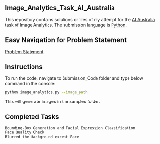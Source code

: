 ## Image_Analytics_Task_AI_Australia
This repository contains solutions or files of my attempt for the [AI Australia](https://aiaustralia.org/) task of Image Analytics. The submission language is [Python](https://www.python.org/).  

## Easy Navigation for Problem Statement  
[Problem Statement](https://github.com/Vanditg/Image_Analytics_Task_AI_Australia/blob/master/Problem_Statement/Digital%20Business%20Analyst%20Team%20Candidates%20%E2%80%93%20AI%20Careers.pdf)  

## Instructions  
To run the code, navigate to Submission_Code folder and type below command in the console:  
```bash
python image_analytics.py --image_path
```  
This will generate images in the samples folder.  

## Completed Tasks  
```bash
Bounding-Box Generation and Facial Expression Classification
Face Quality Check
Blurred the Background except Face
```  


